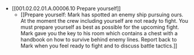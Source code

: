 - [[001.02.02.01.A.00006.10 Prepare yourself]]
	- [[Prepare yourself: Mark has spotted an enemy ship pursuing ours. At the moment the crew including yourself are not ready to fight. You must prepare yourself as best as possible for the upcoming fight. Mark gave you the key to his room which contains a chest with a handbook on how to survive behind enemy lines. Report back to Mark when you feel ready to fight and to discuss battle tactics.]]